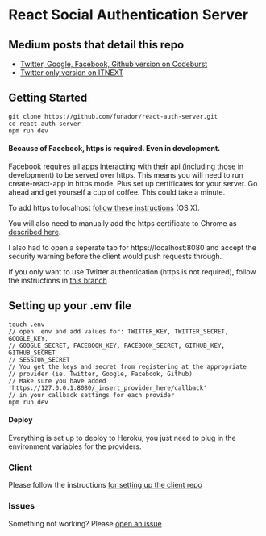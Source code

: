 # React Social Authentication Server

## Medium posts that detail this repo
* [Twitter, Google, Facebook, Github version on Codeburst](https://medium.com/p/862d59583105)
* [Twitter only version on ITNEXT](https://medium.com/p/2f6b7b0ee9d2)

## Getting Started

```
git clone https://github.com/funador/react-auth-server.git
cd react-auth-server
npm run dev
```

#### Because of Facebook, https is required. Even in development. 
Facebook requires all apps interacting with their api (including those in development) to be served over https.  This means you will need to run create-react-app in https mode. Plus set up certificates for your server. Go ahead and get yourself a cup of coffee. This could take a minute.

To add https to localhost [follow these instructions](https://medium.freecodecamp.org/how-to-get-https-working-on-your-local-development-environment-in-5-minutes-7af615770eec) (OS X).

You will also need to manually add the https certificate to Chrome as [described here](https://www.comodo.com/support/products/authentication_certs/setup/mac_chrome.php).

I also had to open a seperate tab for https://localhost:8080 and accept the security warning before the client would push requests through.

If you only want to use Twitter authentication (https is not required), follow the instructions in [this branch](https://github.com/funador/react-auth-client/tree/twitter-auth)

## Setting up your .env file
```
touch .env
// open .env and add values for: TWITTER_KEY, TWITTER_SECRET, GOOGLE_KEY, 
// GOOGLE_SECRET, FACEBOOK_KEY, FACEBOOK_SECRET, GITHUB_KEY, GITHUB_SECRET
// SESSION_SECRET
// You get the keys and secret from registering at the appropriate 
// provider (ie. Twitter, Google, Facebook, Github)
// Make sure you have added 'https://127.0.0.1:8080/_insert_provider_here/callback'
// in your callback settings for each provider
npm run dev
```

#### Deploy
Everything is set up to deploy to Heroku, you just need to plug in the environment variables for the providers.

### Client
Please follow the instructions [for setting up the client repo](https://github.com/funador/react-auth-client)

### Issues
Something not working?  Please [open an issue](https://github.com/funador/react-auth-server/issues)
